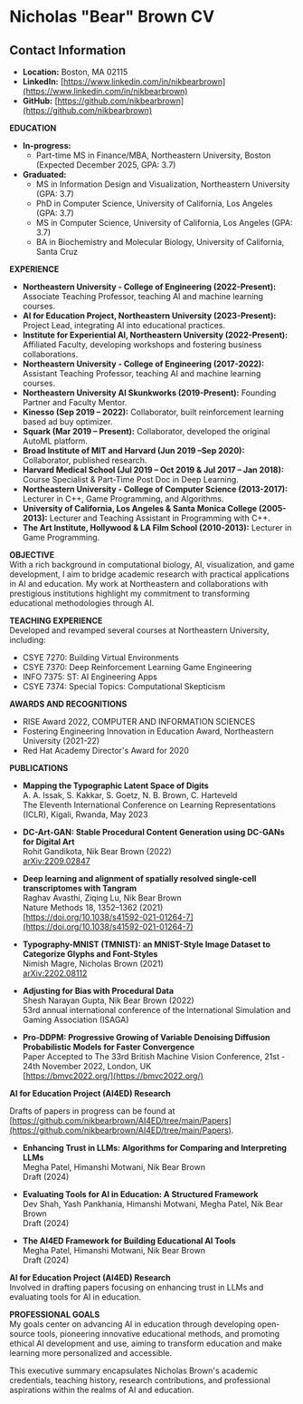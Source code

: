 # Nicholas "Bear" Brown CV

## Contact Information
- **Location:** Boston, MA 02115
- **LinkedIn:** [https://www.linkedin.com/in/nikbearbrown](https://www.linkedin.com/in/nikbearbrown)
- **GitHub:** [https://github.com/nikbearbrown](https://github.com/nikbearbrown)

**EDUCATION**  
- **In-progress:**  
  - Part-time MS in Finance/MBA, Northeastern University, Boston (Expected December 2025, GPA: 3.7)
- **Graduated:**  
  - MS in Information Design and Visualization, Northeastern University (GPA: 3.7)  
  - PhD in Computer Science, University of California, Los Angeles (GPA: 3.7)  
  - MS in Computer Science, University of California, Los Angeles (GPA: 3.7)  
  - BA in Biochemistry and Molecular Biology, University of California, Santa Cruz

**EXPERIENCE**  
- **Northeastern University - College of Engineering (2022-Present):** Associate Teaching Professor, teaching AI and machine learning courses.
- **AI for Education Project, Northeastern University (2023-Present):** Project Lead, integrating AI into educational practices.
- **Institute for Experiential AI, Northeastern University (2022-Present):** Affiliated Faculty, developing workshops and fostering business collaborations.
- **Northeastern University - College of Engineering (2017-2022):** Assistant Teaching Professor, teaching AI and machine learning courses.
- **Northeastern University AI Skunkworks (2019-Present):** Founding Partner and Faculty Mentor.
- **Kinesso (Sep 2019 – 2022):** Collaborator, built reinforcement learning based ad buy optimizer.
- **Squark (Mar 2019 – Present):** Collaborator, developed the original AutoML platform.
- **Broad Institute of MIT and Harvard (Jun 2019 –Sep 2020):** Collaborator, published research.
- **Harvard Medical School (Jul 2019 – Oct 2019 & Jul 2017 – Jan 2018):** Course Specialist & Part-Time Post Doc in Deep Learning.
- **Northeastern University - College of Computer Science (2013-2017):** Lecturer in C++, Game Programming, and Algorithms.
- **University of California, Los Angeles & Santa Monica College (2005-2013):** Lecturer and Teaching Assistant in Programming with C++.
- **The Art Institute, Hollywood & LA Film School (2010-2013):** Lecturer in Game Programming.

**OBJECTIVE**  
With a rich background in computational biology, AI, visualization, and game development, I aim to bridge academic research with practical applications in AI and education. My work at Northeastern and collaborations with prestigious institutions highlight my commitment to transforming educational methodologies through AI.

**TEACHING EXPERIENCE**  
Developed and revamped several courses at Northeastern University, including:
- CSYE 7270: Building Virtual Environments
- CSYE 7370: Deep Reinforcement Learning Game Engineering
- INFO 7375: ST: AI Engineering Apps
- CSYE 7374: Special Topics: Computational Skepticism

**AWARDS AND RECOGNITIONS**  
- RISE Award 2022, COMPUTER AND INFORMATION SCIENCES
- Fostering Engineering Innovation in Education Award, Northeastern University (2021-22)
- Red Hat Academy Director's Award for 2020

**PUBLICATIONS**

- **Mapping the Typographic Latent Space of Digits**  
  A. A. Issak, S. Kakkar, S. Goetz, N. B. Brown, C. Harteveld  
  The Eleventh International Conference on Learning Representations (ICLR), Kigali, Rwanda, May 2023

- **DC-Art-GAN: Stable Procedural Content Generation using DC-GANs for Digital Art**  
  Rohit Gandikota, Nik Bear Brown (2022)  
  [arXiv:2209.02847](https://arxiv.org/abs/2209.02847)

- **Deep learning and alignment of spatially resolved single-cell transcriptomes with Tangram**  
  Raghav Avasthi, Ziqing Lu, Nik Bear Brown  
  Nature Methods 18, 1352–1362 (2021)  
  [https://doi.org/10.1038/s41592-021-01264-7](https://doi.org/10.1038/s41592-021-01264-7)

- **Typography-MNIST (TMNIST): an MNIST-Style Image Dataset to Categorize Glyphs and Font-Styles**  
  Nimish Magre, Nicholas Brown (2021)  
  [arXiv:2202.08112](https://doi.org/10.48550/arXiv.2202.08112)

- **Adjusting for Bias with Procedural Data**  
  Shesh Narayan Gupta, Nik Bear Brown (2022)  
  53rd annual international conference of the International Simulation and Gaming Association (ISAGA)

- **Pro-DDPM: Progressive Growing of Variable Denoising Diffusion Probabilistic Models for Faster Convergence**  
  Paper Accepted to The 33rd British Machine Vision Conference, 21st - 24th November 2022, London, UK  
  [https://bmvc2022.org/](https://bmvc2022.org/)

**AI for Education Project (AI4ED) Research**

Drafts of papers in progress can be found at [https://github.com/nikbearbrown/AI4ED/tree/main/Papers](https://github.com/nikbearbrown/AI4ED/tree/main/Papers).

- **Enhancing Trust in LLMs: Algorithms for Comparing and Interpreting LLMs**  
  Megha Patel, Himanshi Motwani, Nik Bear Brown  
  Draft (2024)

- **Evaluating Tools for AI in Education: A Structured Framework**  
  Dev Shah, Yash Pankhania, Himanshi Motwani, Megha Patel, Nik Bear Brown  
  Draft (2024)

- **The AI4ED Framework for Building Educational AI Tools**  
  Megha Patel, Himanshi Motwani, Nik Bear Brown  
  Draft (2024)
  
**AI for Education Project (AI4ED) Research**  
Involved in drafting papers focusing on enhancing trust in LLMs and evaluating tools for AI in education.

**PROFESSIONAL GOALS**  
My goals center on advancing AI in education through developing open-source tools, pioneering innovative educational methods, and promoting ethical AI development and use, aiming to transform education and make learning more personalized and accessible.

This executive summary encapsulates Nicholas Brown's academic credentials, teaching history, research contributions, and professional aspirations within the realms of AI and education.
